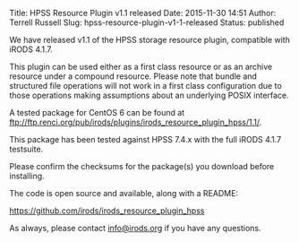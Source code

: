 Title: HPSS Resource Plugin v1.1 released
Date: 2015-11-30 14:51
Author: Terrell Russell
Slug: hpss-resource-plugin-v1-1-released
Status: published

We have released v1.1 of the HPSS storage resource plugin, compatible
with iRODS 4.1.7.

This plugin can be used either as a first class resource or as an
archive resource under a compound resource. Please note that bundle and
structured file operations will not work in a first class configuration
due to those operations making assumptions about an underlying POSIX
interface.

A tested package for CentOS 6 can be found at
<ftp://ftp.renci.org/pub/irods/plugins/irods_resource_plugin_hpss/1.1/>.

This package has been tested against HPSS 7.4.x with the full iRODS
4.1.7 testsuite.

Please confirm the checksums for the package(s) you download before
installing.

The code is open source and available, along with a README:

<https://github.com/irods/irods_resource_plugin_hpss>

As always, please contact <info@irods.org> if you have any questions.
